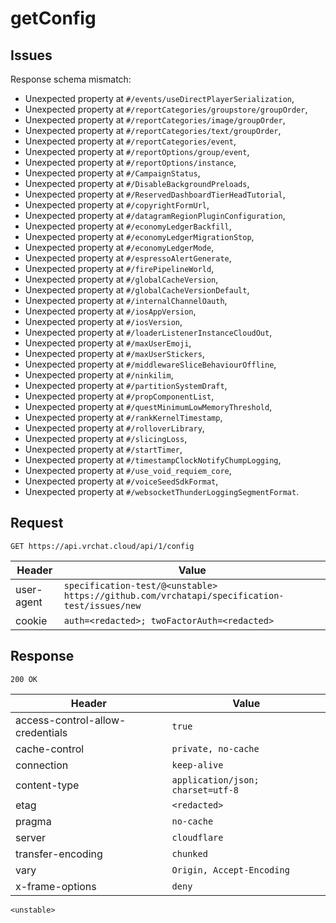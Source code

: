 # getConfig

## Issues
Response schema mismatch:
* Unexpected property at ``#/events/useDirectPlayerSerialization``,
* Unexpected property at ``#/reportCategories/groupstore/groupOrder``,
* Unexpected property at ``#/reportCategories/image/groupOrder``,
* Unexpected property at ``#/reportCategories/text/groupOrder``,
* Unexpected property at ``#/reportCategories/event``,
* Unexpected property at ``#/reportOptions/group/event``,
* Unexpected property at ``#/reportOptions/instance``,
* Unexpected property at ``#/CampaignStatus``,
* Unexpected property at ``#/DisableBackgroundPreloads``,
* Unexpected property at ``#/ReservedDashboardTierHeadTutorial``,
* Unexpected property at ``#/copyrightFormUrl``,
* Unexpected property at ``#/datagramRegionPluginConfiguration``,
* Unexpected property at ``#/economyLedgerBackfill``,
* Unexpected property at ``#/economyLedgerMigrationStop``,
* Unexpected property at ``#/economyLedgerMode``,
* Unexpected property at ``#/espressoAlertGenerate``,
* Unexpected property at ``#/firePipelineWorld``,
* Unexpected property at ``#/globalCacheVersion``,
* Unexpected property at ``#/globalCacheVersionDefault``,
* Unexpected property at ``#/internalChannelOauth``,
* Unexpected property at ``#/iosAppVersion``,
* Unexpected property at ``#/iosVersion``,
* Unexpected property at ``#/loaderListenerInstanceCloudOut``,
* Unexpected property at ``#/maxUserEmoji``,
* Unexpected property at ``#/maxUserStickers``,
* Unexpected property at ``#/middlewareSliceBehaviourOffline``,
* Unexpected property at ``#/ninkilim``,
* Unexpected property at ``#/partitionSystemDraft``,
* Unexpected property at ``#/propComponentList``,
* Unexpected property at ``#/questMinimumLowMemoryThreshold``,
* Unexpected property at ``#/rankKernelTimestamp``,
* Unexpected property at ``#/rolloverLibrary``,
* Unexpected property at ``#/slicingLoss``,
* Unexpected property at ``#/startTimer``,
* Unexpected property at ``#/timestampClockNotifyChumpLogging``,
* Unexpected property at ``#/use_void_requiem_core``,
* Unexpected property at ``#/voiceSeedSdkFormat``,
* Unexpected property at ``#/websocketThunderLoggingSegmentFormat``.
## Request
`GET https://api.vrchat.cloud/api/1/config`

| Header | Value |
| ------ | ----- |
| user-agent | `specification-test/@<unstable> https://github.com/vrchatapi/specification-test/issues/new` |
| cookie | `auth=<redacted>; twoFactorAuth=<redacted>` |


## Response
`200 OK`

| Header | Value |
| ------ | ----- |
| access-control-allow-credentials | `true` |
| cache-control | `private, no-cache` |
| connection | `keep-alive` |
| content-type | `application/json; charset=utf-8` |
| etag | `<redacted>` |
| pragma | `no-cache` |
| server | `cloudflare` |
| transfer-encoding | `chunked` |
| vary | `Origin, Accept-Encoding` |
| x-frame-options | `deny` |

```jsonc
<unstable>
```

